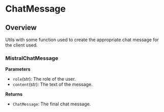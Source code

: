 # ChatMessage

## Overview

Utils with some function used to create the appropriate chat message for the client used. 

### MistralChatMessage

**Parameters**

- `role`(str): The role of the user.
- `content`(str): The text of the message.

**Returns**

- `ChatMessage`: The final chat message.